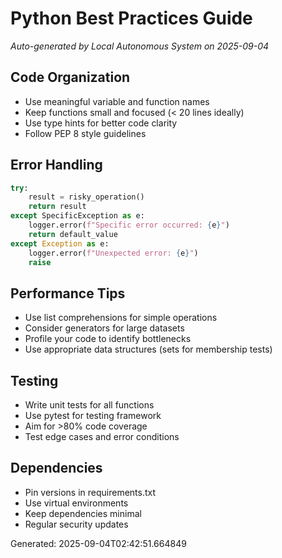 # Python Best Practices Guide
*Auto-generated by Local Autonomous System on 2025-09-04*

## Code Organization
- Use meaningful variable and function names
- Keep functions small and focused (< 20 lines ideally)
- Use type hints for better code clarity
- Follow PEP 8 style guidelines

## Error Handling
```python
try:
    result = risky_operation()
    return result
except SpecificException as e:
    logger.error(f"Specific error occurred: {e}")
    return default_value
except Exception as e:
    logger.error(f"Unexpected error: {e}")
    raise
```

## Performance Tips
- Use list comprehensions for simple operations
- Consider generators for large datasets
- Profile your code to identify bottlenecks
- Use appropriate data structures (sets for membership tests)

## Testing
- Write unit tests for all functions
- Use pytest for testing framework
- Aim for >80% code coverage
- Test edge cases and error conditions

## Dependencies
- Pin versions in requirements.txt
- Use virtual environments
- Keep dependencies minimal
- Regular security updates

Generated: 2025-09-04T02:42:51.664849
